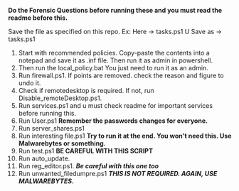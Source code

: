 **Do the Forensic Questions before running these and you must read the readme before this.**


Save the file as specified on this repo.        Ex:        Here -> tasks.ps1        U Save as -> tasks.ps1

1. Start with recommended policies. Copy-paste the contents into a notepad and save it as .inf file. Then run it as admin in powershell.
2. Then run the local_policy.bat You just need to run it as an admin.
3. Run firewall.ps1. If points are removed. check the reason and figure to undo it.
4. Check if remotedesktop is required. If not, run Disable_remoteDesktop.ps1.
5. Run services.ps1 and u must check readme for important services before running this.
6. Run User.ps1 **Remember the passwords changes for everyone.**
7. Run server_shares.ps1
8. Run interesting file.ps1 **Try to run it at the end. You won't need this. Use Malwarebytes or something.**
9. Run test.ps1 **BE CAREFUL WITH THIS SCRIPT**
10. Run auto_update.
11. Run reg_editor.ps1. _**Be careful with this one too**_
12. Run unwanted_filedumpre.ps1    _**THIS IS NOT REQUIRED. AGAIN, USE MALWAREBYTES.**_
